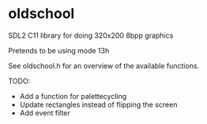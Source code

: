 oldschool
=========

SDL2 C11 library for doing 320x200 8bpp graphics

Pretends to be using mode 13h

See oldschool.h for an overview of the available functions.

TODO:

  * Add a function for palettecycling
  * Update rectangles instead of flipping the screen
  * Add event filter

